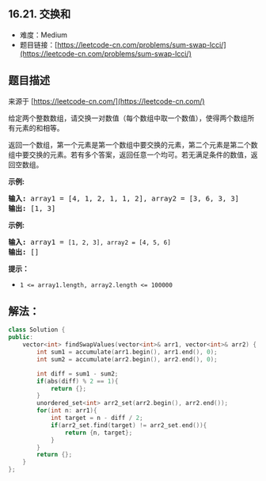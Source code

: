 ##  16.21. 交换和

- 难度：Medium
- 题目链接：[https://leetcode-cn.com/problems/sum-swap-lcci/](https://leetcode-cn.com/problems/sum-swap-lcci/)


## 题目描述

来源于 [https://leetcode-cn.com/](https://leetcode-cn.com/)

<p>给定两个整数数组，请交换一对数值（每个数组中取一个数值），使得两个数组所有元素的和相等。</p>

<p>返回一个数组，第一个元素是第一个数组中要交换的元素，第二个元素是第二个数组中要交换的元素。若有多个答案，返回任意一个均可。若无满足条件的数值，返回空数组。</p>

<p><strong>示例:</strong></p>

<pre><strong>输入:</strong> array1 = [4, 1, 2, 1, 1, 2], array2 = [3, 6, 3, 3]
<strong>输出:</strong> [1, 3]
</pre>

<p><strong>示例:</strong></p>

<pre><strong>输入:</strong> array1 = <code>[1, 2, 3], array2 = [4, 5, 6]</code>
<strong>输出: </strong>[]</pre>

<p><strong>提示：</strong></p>

<ul>
	<li><code>1 &lt;= array1.length, array2.length &lt;= 100000</code></li>
</ul>


## 解法：

```c++
class Solution {
public:
    vector<int> findSwapValues(vector<int>& arr1, vector<int>& arr2) {
        int sum1 = accumulate(arr1.begin(), arr1.end(), 0);
        int sum2 = accumulate(arr2.begin(), arr2.end(), 0);

        int diff = sum1 - sum2;
        if(abs(diff) % 2 == 1){
            return {};
        }
        unordered_set<int> arr2_set(arr2.begin(), arr2.end());
        for(int n: arr1){
            int target = n - diff / 2;
            if(arr2_set.find(target) != arr2_set.end()){
                return {n, target};
            }
        }
        return {};
    }
};
```